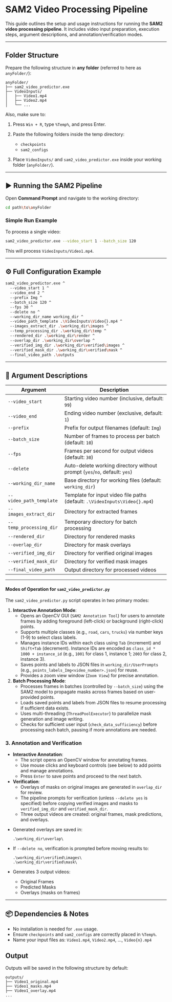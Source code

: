 
# SAM2 Video Processing Pipeline

This guide outlines the setup and usage instructions for running the **SAM2 video processing pipeline**. It includes video input preparation, execution steps, argument descriptions, and annotation/verification modes.

---

## Folder Structure

Prepare the following structure in **any folder** (referred to here as `anyFolder/`):

```plaintext
anyFolder/
├── sam2_video_predictor.exe
├── VideoInputs/
│   ├── Video1.mp4
│   ├── Video2.mp4
│   └── ...
```

Also, make sure to:

1. Press `Win + R`, type `%Temp%`, and press Enter.
2. Paste the following folders inside the temp directory:

   * `checkpoints`
   * `sam2_configs`
3. Place `VideoInputs/` and `sam2_video_predictor.exe` inside your working folder (`anyFolder/`).

---

## ▶ Running the SAM2 Pipeline

Open **Command Prompt** and navigate to the working directory:

```bash
cd path\to\anyFolder
```

### Simple Run Example

To process a single video:

```bash
sam2_video_predictor.exe --video_start 1 --batch_size 120
```

This will process `VideoInputs/Video1.mp4`.

---

## ⚙️ Full Configuration Example

```bash
sam2_video_predictor.exe ^
  --video_start 1 ^
  --video_end 2 ^
  --prefix Img ^
  --batch_size 120 ^
  --fps 30 ^
  --delete no ^
  --working_dir_name working_dir ^
  --video_path_template .\VideoInputs\Video{}.mp4 ^
  --images_extract_dir .\working_dir\images ^
  --temp_processing_dir .\working_dir\temp ^
  --rendered_dir .\working_dir\render ^
  --overlap_dir .\working_dir\overlap ^
  --verified_img_dir .\working_dir\verified\images ^
  --verified_mask_dir .\working_dir\verified\mask ^
  --final_video_path .\outputs
```

---

## 🧾 Argument Descriptions

| Argument                | Description                                                                |
| ----------------------- |----------------------------------------------------------------------------|
| `--video_start`         | Starting video number (inclusive, default: `99`)                           |
| `--video_end`           | Ending video number (exclusive, default: `1`)                              |
| `--prefix`              | Prefix for output filenames (default: `Img`)                               |
| `--batch_size`          | Number of frames to process per batch (default: `10`)                      |
| `--fps`                 | Frames per second for output videos (default: `30`)                        |
| `--delete`              | Auto-delete working directory without prompt (`yes`/`no`, default: `yes`)  |
| `--working_dir_name`    | Base directory for working files (default: `working_dir`)                  |
| `--video_path_template` | Template for input video file paths (default: `.\VideoInputs\Video{}.mp4`) |
| `--images_extract_dir`  | Directory for extracted frames                                             |
| `--temp_processing_dir` | Temporary directory for batch processing                                   |
| `--rendered_dir`        | Directory for rendered masks                                               |
| `--overlap_dir`         | Directory for mask overlays                                                |
| `--verified_img_dir`    | Directory for verified original images                                     |
| `--verified_mask_dir`   | Directory for verified mask images                                         |
| `--final_video_path`    | Output directory for processed videos                                      |

---

#### Modes of Operation for `sam2_video_predictor.py`
The `sam2_video_predictor.py` script operates in two primary modes:
1. **Interactive Annotation Mode**:
   - Opens an OpenCV GUI (`SAM2 Annotation Tool`) for users to annotate frames by adding foreground (left-click) or background (right-click) points.
   - Supports multiple classes (e.g., `road`, `cars`, `trucks`) via number keys (1-9) to select class labels.
   - Manages instance IDs within each class using `Tab` (increment) and `Shift+Tab` (decrement). Instance IDs are encoded as `class_id * 1000 + instance_id` (e.g., `1001` for class 1, instance 1; `2003` for class 2, instance 3).
   - Saves points and labels to JSON files in `working_dir/UserPrompts` (e.g., `points_labels_Img<video_number>.json`) for reuse.
   - Provides a zoom view window (`Zoom View`) for precise annotation.
2. **Batch Processing Mode**:
   - Processes frames in batches (controlled by `--batch_size`) using the SAM2 model to propagate masks across frames based on user-provided points.
   - Loads saved points and labels from JSON files to resume processing if sufficient data exists.
   - Uses multi-threading (`ThreadPoolExecutor`) to parallelize mask generation and image writing.
   - Checks for sufficient user input (`check_data_sufficiency`) before processing each batch, pausing if more annotations are needed.

### 3. Annotation and Verification
- **Interactive Annotation**:
  - The script opens an OpenCV window for annotating frames.
  - Use mouse clicks and keyboard controls (see below) to add points and manage annotations.
  - Press `Enter` to save points and proceed to the next batch.
- **Verification**:
  - Overlays of masks on original images are generated in `overlap_dir` for review.
  - The pipeline prompts for verification (unless `--delete yes` is specified) before copying verified images and masks to `verified_img_dir` and `verified_mask_dir`.
  - Three output videos are created: original frames, mask predictions, and overlays.

* Generated overlays are saved in:

  ```
  .\working_dir\overlap\
  ```
* If `--delete no`, verification is prompted before moving results to:

  ```
  .\working_dir\verified\images\
  .\working_dir\verified\mask\
  ```
* Generates 3 output videos:

  * Original Frames
  * Predicted Masks
  * Overlays (masks on frames)

---

## 📦 Dependencies & Notes

* No installation is needed for `.exe` usage.
* Ensure `checkpoints` and `sam2_configs` are correctly placed in `%Temp%`.
* Name your input files as: `Video1.mp4`, `Video2.mp4`, ..., `Video{n}.mp4`


## Output

Outputs will be saved in the following structure by default:

```plaintext
outputs/
├── Video1_original.mp4
├── Video1_masks.mp4
├── Video1_overlay.mp4
...
```